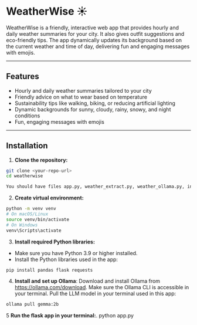 # WeatherWise ☀️

WeatherWise is a friendly, interactive web app that provides hourly and daily weather summaries for your city. It also gives outfit suggestions and eco-friendly tips. The app dynamically updates its background based on the current weather and time of day, delivering fun and engaging messages with emojis.

---

## Features

- Hourly and daily weather summaries tailored to your city
- Friendly advice on what to wear based on temperature
- Sustainability tips like walking, biking, or reducing artificial lighting
- Dynamic backgrounds for sunny, cloudy, rainy, snowy, and night conditions
- Fun, engaging messages with emojis

---

## Installation

1. **Clone the repository:**

```bash
git clone <your-repo-url>
cd weatherwise

You should have files app.py, weather_extract.py, weather_ollama.py, index.html (the html file is in the templates folder).
```
2. **Create virtual environment:**
```bash
python -m venv venv
# On macOS/Linux
source venv/bin/activate
# On Windows
venv\Scripts\activate
```
3. **Install required Python libraries:**
- Make sure you have Python 3.9 or higher installed.
- Install the Python libraries used in the app:

```bash
pip install pandas flask requests
```

4. **Install and set up Ollama**:
Download and install Ollama from https://ollama.com/download.
Make sure the Ollama CLI is accessible in your terminal.
Pull the LLM model in your terminal used in this app:
```bash
ollama pull gemma:2b
```

5 **Run the flask app in your terminal:**.
python app.py
